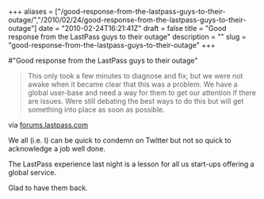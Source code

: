 +++
aliases = ["/good-response-from-the-lastpass-guys-to-their-outage/","/2010/02/24/good-response-from-the-lastpass-guys-to-their-outage"]
date = "2010-02-24T16:21:41Z"
draft = false
title = "Good response from the LastPass guys to their outage"
description = ""
slug = "good-response-from-the-lastpass-guys-to-their-outage"
+++

#"Good response from the LastPass guys to their outage"


 <div class="posterous_bookmarklet_entry">
 <blockquote class="posterous_medium_quote">This only took a few minutes to diagnose and fix; but we were not awake when it became clear that this was a problem. We have a global user-base and need a way for them to get our attention if there are issues. Were still debating the best ways to do this but will get something into place as soon as possible.</blockquote>

<div class="posterous_quote_citation">via <a href="http://forums.lastpass.com/viewtopic.php?f=6&amp;t=28729&amp;start=20">forums.lastpass.com</a></div>
 <p>We all (i.e. I) can be quick to condemn on Twitter but not so quick to acknowledge a job well done. 
</p><p>The LastPass experience last night is a lesson for all us start-ups offering a global service.
</p><p>Glad to have them back.</p></div>
 